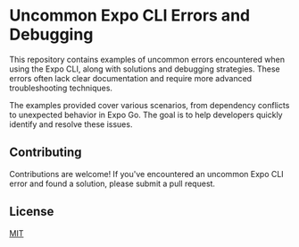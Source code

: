 # Uncommon Expo CLI Errors and Debugging

This repository contains examples of uncommon errors encountered when using the Expo CLI, along with solutions and debugging strategies.  These errors often lack clear documentation and require more advanced troubleshooting techniques.

The examples provided cover various scenarios, from dependency conflicts to unexpected behavior in Expo Go.  The goal is to help developers quickly identify and resolve these issues.

## Contributing

Contributions are welcome! If you've encountered an uncommon Expo CLI error and found a solution, please submit a pull request.

## License

[MIT](https://choosealicense.com/licenses/mit/)
